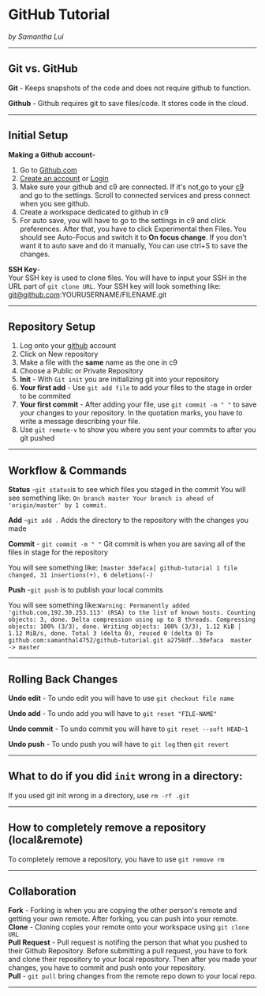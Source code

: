 # GitHub Tutorial

_by Samantha Lui_

---
## Git vs. GitHub
**Git** - Keeps snapshots of the code and does not require github to function.

**Github** - Github requires git to save files/code. It stores code in the cloud.

---
## Initial Setup
**Making a Github account**-  
1. Go to [Github.com](https://github.com/)
2. [Create an account](https://github.com/join?source=header-home) or [Login](https://github.com/login?return_to=%2Fjoin%3Fsource%3Dheader-home)
3. Make sure your github and c9 are connected. If it's not,go to your [c9](https://c9.io/) and go to the settings. Scroll to connected services and press connect when you see github.
4. Create a workspace dedicated to github in c9
5. For auto save, you will have to go to the settings in c9 and click preferences. After that, you have to click Experimental then Files. You should see Auto-Focus and switch it to **On focus change**. If you don't want it to auto save and do it manually, You can use ctrl+S to save the changes.  

**SSH Key**-   
Your SSH key is used to clone files. You will have to input your SSH in the URL part of ```git clone URL```.
Your SSH key will look something like: git@github.com:YOURUSERNAME/FILENAME.git

---
## Repository Setup
1. Log onto your [github](https://github.com) account  
2. Click on New repository
3. Make a file with the **same** name as the one in c9
4. Choose a Public or Private Repository
5. **Init** - With ```Git init``` you are initializing git into your repository  
6. **Your first add** - Use ```git add file``` to add your files to the stage in order to be commited  
7. **Your first commit** - After adding your file, use ```git commit -m " "``` to save your changes to your repository. In the quotation marks, you have to write a message describing your file.  
8. Use ```git remote-v``` to show you where you sent your commits to after you git pushed

---
## Workflow & Commands  

**Status** -```git status```is to see which files you staged in the commit 
You will see something like: ```On branch master
Your branch is ahead of 'origin/master' by 1 commit.```  

**Add** -```git add .``` Adds the directory to the repository with the changes you made  

**Commit** - ```git commit -m " "```  Git commit is when you are saving all of the files in stage for the repository

You will see something like: ```[master 3defaca] github-tutorial
 1 file changed, 31 insertions(+), 6 deletions(-)```  

**Push** -```git push``` is to publish your local commits   

You will see something like:```Warning: Permanently added 'github.com,192.30.253.113' (RSA) to the list of known hosts.
Counting objects: 3, done.
Delta compression using up to 8 threads.
Compressing objects: 100% (3/3), done.
Writing objects: 100% (3/3), 1.12 KiB | 1.12 MiB/s, done.
Total 3 (delta 0), reused 0 (delta 0)
To github.com:samanthal4752/github-tutorial.git
   a2758df..3defaca  master -> master```  
   
---
## Rolling Back Changes  

**Undo edit** - To undo edit you will have to use ```git checkout file name```  

**Undo add** - To undo add you will have to ```git reset "FILE-NAME"```  

**Undo commit** - To undo commit you will have to ```git reset --soft HEAD~1```  

**Undo push** - To undo push you will have to ```git log``` then ```git revert```

---
## What to do if you did ```init``` wrong in a directory:   

If you used git init wrong in a directory, use ```rm -rf .git``` 

---

## How to completely remove a repository (local&remote)
To completely remove a repository, you have to use ```git remove rm```

---
## Collaboration

**Fork** - Forking is when you are copying the other person's remote and getting your own remote. After forking, you can push into your remote.    
**Clone** - Cloning copies your remote onto your workspace using ```git clone URL```    
**Pull Request** - Pull request is notifing the person that what you pushed to their Github Repository. Before submitting a pull request, you have to fork and clone their repository to your local repository. Then after you made your changes, you have to commit and push onto your repository.   
**Pull** - ```git pull``` bring changes from the remote repo down to your local repo.

---


